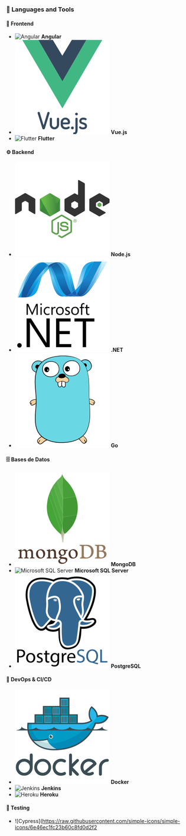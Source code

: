 ### 📌 Languages and Tools

#### 🚀 Frontend
- ![Angular](https://angular.io/assets/images/logos/angular/angular.svg) **Angular**
- ![Vue.js](https://raw.githubusercontent.com/devicons/devicon/master/icons/vuejs/vuejs-original-wordmark.svg) **Vue.js**
- ![Flutter](https://www.vectorlogo.zone/logos/flutterio/flutterio-icon.svg) **Flutter**

#### ⚙️ Backend
- ![Node.js](https://raw.githubusercontent.com/devicons/devicon/master/icons/nodejs/nodejs-original-wordmark.svg) **Node.js**
- ![.NET](https://raw.githubusercontent.com/devicons/devicon/master/icons/dot-net/dot-net-original-wordmark.svg) **.NET**
- ![Go](https://raw.githubusercontent.com/devicons/devicon/master/icons/go/go-original.svg) **Go**

#### 🗄️ Bases de Datos
- ![MongoDB](https://raw.githubusercontent.com/devicons/devicon/master/icons/mongodb/mongodb-original-wordmark.svg) **MongoDB**
- ![Microsoft SQL Server](https://www.svgrepo.com/show/303229/microsoft-sql-server-logo.svg) **Microsoft SQL Server**
- ![PostgreSQL](https://raw.githubusercontent.com/devicons/devicon/master/icons/postgresql/postgresql-original-wordmark.svg) **PostgreSQL**

#### 🔧 DevOps & CI/CD
- ![Docker](https://raw.githubusercontent.com/devicons/devicon/master/icons/docker/docker-original-wordmark.svg) **Docker**
- ![Jenkins](https://www.vectorlogo.zone/logos/jenkins/jenkins-icon.svg) **Jenkins**
- ![Heroku](https://www.vectorlogo.zone/logos/heroku/heroku-icon.svg) **Heroku**

#### 🧪 Testing
- ![Cypress](https://raw.githubusercontent.com/simple-icons/simple-icons/6e46ec1fc23b60c8fd0d2f2
